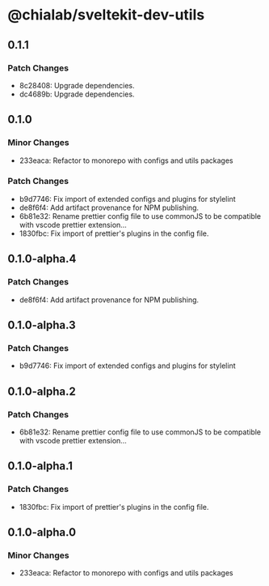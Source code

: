 # @chialab/sveltekit-dev-utils

## 0.1.1

### Patch Changes

- 8c28408: Upgrade dependencies.
- dc4689b: Upgrade dependencies.

## 0.1.0

### Minor Changes

- 233eaca: Refactor to monorepo with configs and utils packages

### Patch Changes

- b9d7746: Fix import of extended configs and plugins for stylelint
- de8f6f4: Add artifact provenance for NPM publishing.
- 6b81e32: Rename prettier config file to use commonJS to be compatible with vscode prettier extension...
- 1830fbc: Fix import of prettier's plugins in the config file.

## 0.1.0-alpha.4

### Patch Changes

- de8f6f4: Add artifact provenance for NPM publishing.

## 0.1.0-alpha.3

### Patch Changes

- b9d7746: Fix import of extended configs and plugins for stylelint

## 0.1.0-alpha.2

### Patch Changes

- 6b81e32: Rename prettier config file to use commonJS to be compatible with vscode prettier extension...

## 0.1.0-alpha.1

### Patch Changes

- 1830fbc: Fix import of prettier's plugins in the config file.

## 0.1.0-alpha.0

### Minor Changes

- 233eaca: Refactor to monorepo with configs and utils packages
